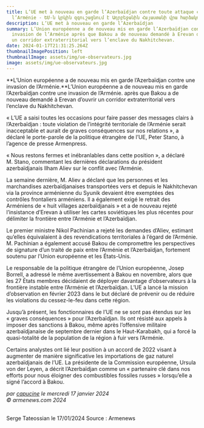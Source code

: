 ```yaml
---
title: L’UE met à nouveau en garde l’Azerbaïdjan contre toute attaque contre
  l’Arménie - ԵՄ-ն կրկին զգուշացնում է Ադրբեջանին Հայաստանի վրա հարձակումներից
description: L’UE met à nouveau en garde l’Azerbaïdjan
summary: L’Union européenne a de nouveau mis en garde l’Azerbaïdjan contre une
  invasion de l’Arménie après que Bakou a de nouveau demandé à Erevan d’ouvrir
  un corridor extraterritorial vers l’enclave du Nakhitchevan.
date: 2024-01-17T21:31:25.264Z
thumbnailImagePosition: left
thumbnailImage: assets/img/ue-observateurs.jpg
image: assets/img/ue-observateurs.jpg
---
```

**L’Union européenne a de nouveau mis en garde l’Azerbaïdjan contre une invasion de l’Arménie.**L’Union européenne a de nouveau mis en garde l’Azerbaïdjan contre une invasion de l’Arménie. après que Bakou a de nouveau demandé à Erevan d’ouvrir un corridor extraterritorial vers l’enclave du Nakhitchevan.

« L’UE a saisi toutes les occasions pour faire passer des messages clairs à l’Azerbaïdjan : toute violation de l’intégrité territoriale de l’Arménie serait inacceptable et aurait de graves conséquences sur nos relations », a déclaré le porte-parole de la politique étrangère de l’UE, Peter Stano, à l’agence de presse Armenpress.

« Nous restons fermes et inébranlables dans cette position », a déclaré M. Stano, commentant les dernières déclarations du président azerbaïdjanais Ilham Aliev sur le conflit avec l’Arménie.

La semaine dernière, M. Aliev a déclaré que les personnes et les marchandises azerbaïdjanaises transportées vers et depuis le Nakhitchevan via la province arménienne du Syunik devaient être exemptées des contrôles frontaliers arméniens. Il a également exigé le retrait des Arméniens de « huit villages azerbaïdjanais » et a de nouveau rejeté l’insistance d’Erevan à utiliser les cartes soviétiques les plus récentes pour délimiter la frontière entre l’Arménie et l’Azerbaïdjan.

Le premier ministre Nikol Pachinian a rejeté les demandes d’Aliev, estimant qu’elles équivalaient à des revendications territoriales à l’égard de l’Arménie. M. Pachinian a également accusé Bakou de compromettre les perspectives de signature d’un traité de paix entre l’Arménie et l’Azerbaïdjan, fortement soutenu par l’Union européenne et les États-Unis.

Le responsable de la politique étrangère de l’Union européenne, Josep Borrell, a adressé le même avertissement à Bakou en novembre, alors que les 27 États membres décidaient de déployer davantage d’observateurs à la frontière instable entre l’Arménie et l’Azerbaïdjan. L’UE a lancé la mission d’observation en février 2023 dans le but déclaré de prévenir ou de réduire les violations du cessez-le-feu dans cette région.

Jusqu’à présent, les fonctionnaires de l’UE ne se sont pas étendus sur les « graves conséquences » pour l’Azerbaïdjan. Ils ont résisté aux appels à imposer des sanctions à Bakou, même après l’offensive militaire azerbaïdjanaise de septembre dernier dans le Haut-Karabakh, qui a forcé la quasi-totalité de la population de la région à fuir vers l’Arménie.

Certains analystes ont lié leur position à un accord de 2022 visant à augmenter de manière significative les importations de gaz naturel azerbaïdjanais de l’UE. La présidente de la Commission européenne, Ursula von der Leyen, a décrit l’Azerbaïdjan comme un « partenaire clé dans nos efforts pour nous éloigner des combustibles fossiles russes » lorsqu’elle a signé l’accord à Bakou.

*par [capucine](https://www.armenews.com/spip.php?page=auteur&id_auteur=541) le mercredi 17 janvier 2024\
© armenews.com 2024*

\
Serge Tateossian le 17/01/2024 Source : Armenews